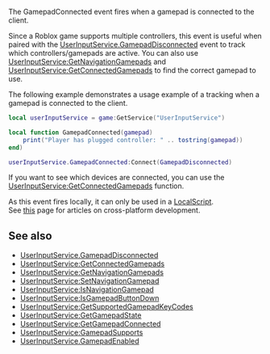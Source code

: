 The GamepadConnected event fires when a gamepad is connected to the client.

Since a Roblox game supports multiple controllers, this event is useful when paired with the [UserInputService.GamepadDisconnected](https://developer.roblox.com/en-us/api-reference/event/UserInputService/GamepadDisconnected) event to track which controllers/gamepads are active. You can also use [UserInputService:GetNavigationGamepads](https://developer.roblox.com/en-us/api-reference/function/UserInputService/GetNavigationGamepads) and [UserInputService:GetConnectedGamepads](https://developer.roblox.com/en-us/api-reference/function/UserInputService/GetConnectedGamepads) to find the correct gamepad to use.

The following example demonstrates a usage example of a tracking when a gamepad is connected to the client.

```lua
local userInputService = game:GetService("UserInputService")

local function GamepadConnected(gamepad)
	print("Player has plugged controller: " .. tostring(gamepad))
end)

userInputService.GamepadConnected:Connect(GamepadDisconnected)
``` 

If you want to see which devices are connected, you can use the [UserInputService:GetConnectedGamepads](https://developer.roblox.com/en-us/api-reference/function/UserInputService/GetConnectedGamepads) function.

As this event fires locally, it can only be used in a [LocalScript](https://developer.roblox.com/en-us/api-reference/class/LocalScript).  
See [this](https://developer.roblox.com/learn-roblox/cross-platform) page for articles on cross-platform development.

See also
--------

*   [UserInputService.GamepadDisconnected](https://developer.roblox.com/en-us/api-reference/event/UserInputService/GamepadDisconnected)
*   [UserInputService:GetConnectedGamepads](https://developer.roblox.com/en-us/api-reference/function/UserInputService/GetConnectedGamepads)
*   [UserInputService:GetNavigationGamepads](https://developer.roblox.com/en-us/api-reference/function/UserInputService/GetNavigationGamepads)
*   [UserInputService:SetNavigationGamepad](https://developer.roblox.com/en-us/api-reference/function/UserInputService/SetNavigationGamepad)
*   [UserInputService:IsNavigationGamepad](https://developer.roblox.com/en-us/api-reference/function/UserInputService/IsNavigationGamepad)
*   [UserInputService:IsGamepadButtonDown](https://developer.roblox.com/en-us/api-reference/function/UserInputService/IsGamepadButtonDown)
*   [UserInputService:GetSupportedGamepadKeyCodes](https://developer.roblox.com/en-us/api-reference/function/UserInputService/GetSupportedGamepadKeyCodes)
*   [UserInputService:GetGamepadState](https://developer.roblox.com/en-us/api-reference/function/UserInputService/GetGamepadState)
*   [UserInputService:GetGamepadConnected](https://developer.roblox.com/en-us/api-reference/function/UserInputService/GetGamepadConnected)
*   [UserInputService:GamepadSupports](https://developer.roblox.com/en-us/api-reference/function/UserInputService/GamepadSupports)
*   [UserInputService.GamepadEnabled](https://developer.roblox.com/en-us/api-reference/property/UserInputService/GamepadEnabled)